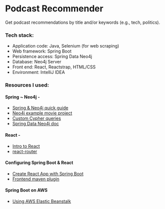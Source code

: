 # Podcast Recommender
Get podcast recommendations by title and/or keywords (e.g., tech, politics).

### Tech stack:
* Application code: Java, Selenium (for web scraping)
* Web framework: Spring Boot
* Persistence access: Spring Data Neo4j
* Database: Neo4j Server
* Front end: React, Reactstrap, HTML/CSS
* Environment: IntelliJ IDEA

### Resources I used:
#### Spring ~ Neo4j -
* [Spring & Neo4j quick guide](https://spring.io/guides/gs/accessing-data-neo4j/)
* [Neo4j example movie project](https://github.com/neo4j-examples/movies-java-spring-data-neo4j)
* [Custom Cypher queries](https://graphaware.com/neo4j/2016/04/06/mapping-query-entities-sdn.html)
* [Spring Data Neo4j doc](https://docs.spring.io/spring-data/neo4j/docs/current/reference/html/)

#### React -
* [Intro to React](https://reactjs.org/tutorial/tutorial.html)
* [react-router](https://reacttraining.com/react-router/web/guides/quick-start)

#### Configuring Spring Boot & React
* [Create React App with Spring Boot](https://github.com/kantega/react-and-spring)
* [Frontend maven plugin](https://github.com/eirslett/frontend-maven-plugin)

#### Spring Boot on AWS
* [Using AWS Elastic Beanstalk](https://aws.amazon.com/blogs/devops/deploying-a-spring-boot-application-on-aws-using-aws-elastic-beanstalk/)